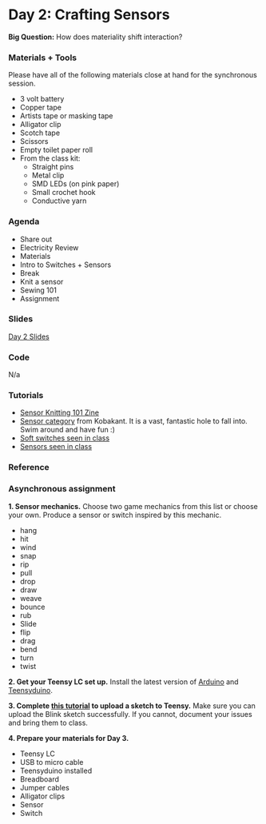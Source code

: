 # Day 2: Crafting Sensors
**Big Question:** How does materiality shift interaction?

### Materials + Tools
Please have all of the following materials close at hand for the synchronous session.
- 3 volt battery
- Copper tape
- Artists tape or masking tape
- Alligator clip
- Scotch tape
- Scissors
- Empty toilet paper roll
- From the class kit:
  - Straight pins
  - Metal clip
  - SMD LEDs (on pink paper)
  - Small crochet hook
  - Conductive yarn

### Agenda
- Share out
- Electricity Review
- Materials
- Intro to Switches + Sensors
- Break
- Knit a sensor
- Sewing 101
- Assignment


### Slides
[Day 2 Slides](https://docs.google.com/presentation/d/1ZvIQkCAeHPzeSKMTxDaY3o4m2w55tibS2A2hs-vlB_E/edit#slide=id.g4fff4d02ae_0_162)

### Code 
N/a

### Tutorials
- [Sensor Knitting 101 Zine](https://drive.google.com/file/d/1cwyOUCF7x403A2ZQ2otvJUF-_JNxKwuj/view?usp=sharing)
- [Sensor category](https://www.kobakant.at/DIY/?cat=26) from Kobakant. It is a vast, fantastic hole to fall into. Swim around and have fun :)
- [Soft switches seen in class](http://thesoftcircuiteer.net/projects/soft-switches/)
- [Sensors seen in class](http://thesoftcircuiteer.net/projects/soft-sensors/)

### Reference

### Asynchronous assignment
**1. Sensor mechanics.** Choose two game mechanics from this list or choose your own. Produce a sensor or switch inspired by this mechanic.
- hang
- hit
- wind
- snap
- rip
- pull
- drop
- draw
- weave
- bounce
- rub
- Slide
- flip
- drag
- bend
- turn
- twist

**2. Get your Teensy LC set up.** Install the latest version of [Arduino](https://www.arduino.cc/en/software) and [Teensyduino](https://www.pjrc.com/teensy/td_download.html).

**3. Complete [this tutorial](https://www.pjrc.com/teensy/tutorial.html) to upload a sketch to Teensy.** Make sure you can upload the Blink sketch successfully. If you cannot, document your issues and bring them to class.

**4. Prepare your materials for Day 3.** 
- Teensy LC
- USB to micro cable
- Teensyduino installed
- Breadboard
- Jumper cables
- Alligator clips
- Sensor
- Switch


